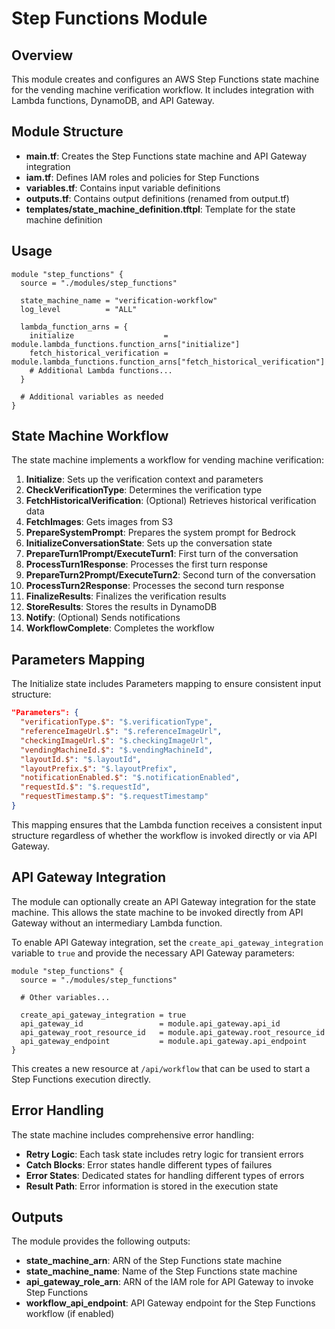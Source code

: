 # Step Functions Module

## Overview
This module creates and configures an AWS Step Functions state machine for the vending machine verification workflow. It includes integration with Lambda functions, DynamoDB, and API Gateway.

## Module Structure

- **main.tf**: Creates the Step Functions state machine and API Gateway integration
- **iam.tf**: Defines IAM roles and policies for Step Functions
- **variables.tf**: Contains input variable definitions
- **outputs.tf**: Contains output definitions (renamed from output.tf)
- **templates/state_machine_definition.tftpl**: Template for the state machine definition

## Usage

```hcl
module "step_functions" {
  source = "./modules/step_functions"
  
  state_machine_name = "verification-workflow"
  log_level          = "ALL"
  
  lambda_function_arns = {
    initialize                    = module.lambda_functions.function_arns["initialize"]
    fetch_historical_verification = module.lambda_functions.function_arns["fetch_historical_verification"]
    # Additional Lambda functions...
  }
  
  # Additional variables as needed
}
```

## State Machine Workflow

The state machine implements a workflow for vending machine verification:

1. **Initialize**: Sets up the verification context and parameters
2. **CheckVerificationType**: Determines the verification type
3. **FetchHistoricalVerification**: (Optional) Retrieves historical verification data
4. **FetchImages**: Gets images from S3
5. **PrepareSystemPrompt**: Prepares the system prompt for Bedrock
6. **InitializeConversationState**: Sets up the conversation state
7. **PrepareTurn1Prompt/ExecuteTurn1**: First turn of the conversation
8. **ProcessTurn1Response**: Processes the first turn response
9. **PrepareTurn2Prompt/ExecuteTurn2**: Second turn of the conversation
10. **ProcessTurn2Response**: Processes the second turn response
11. **FinalizeResults**: Finalizes the verification results
12. **StoreResults**: Stores the results in DynamoDB
13. **Notify**: (Optional) Sends notifications
14. **WorkflowComplete**: Completes the workflow

## Parameters Mapping

The Initialize state includes Parameters mapping to ensure consistent input structure:

```json
"Parameters": {
  "verificationType.$": "$.verificationType",
  "referenceImageUrl.$": "$.referenceImageUrl",
  "checkingImageUrl.$": "$.checkingImageUrl",
  "vendingMachineId.$": "$.vendingMachineId",
  "layoutId.$": "$.layoutId",
  "layoutPrefix.$": "$.layoutPrefix",
  "notificationEnabled.$": "$.notificationEnabled",
  "requestId.$": "$.requestId",
  "requestTimestamp.$": "$.requestTimestamp"
}
```

This mapping ensures that the Lambda function receives a consistent input structure regardless of whether the workflow is invoked directly or via API Gateway.

## API Gateway Integration

The module can optionally create an API Gateway integration for the state machine. This allows the state machine to be invoked directly from API Gateway without an intermediary Lambda function.

To enable API Gateway integration, set the `create_api_gateway_integration` variable to `true` and provide the necessary API Gateway parameters:

```hcl
module "step_functions" {
  source = "./modules/step_functions"
  
  # Other variables...
  
  create_api_gateway_integration = true
  api_gateway_id                 = module.api_gateway.api_id
  api_gateway_root_resource_id   = module.api_gateway.root_resource_id
  api_gateway_endpoint           = module.api_gateway.api_endpoint
}
```

This creates a new resource at `/api/workflow` that can be used to start a Step Functions execution directly.

## Error Handling

The state machine includes comprehensive error handling:

- **Retry Logic**: Each task state includes retry logic for transient errors
- **Catch Blocks**: Error states handle different types of failures
- **Error States**: Dedicated states for handling different types of errors
- **Result Path**: Error information is stored in the execution state

## Outputs

The module provides the following outputs:

- **state_machine_arn**: ARN of the Step Functions state machine
- **state_machine_name**: Name of the Step Functions state machine
- **api_gateway_role_arn**: ARN of the IAM role for API Gateway to invoke Step Functions
- **workflow_api_endpoint**: API Gateway endpoint for the Step Functions workflow (if enabled)
